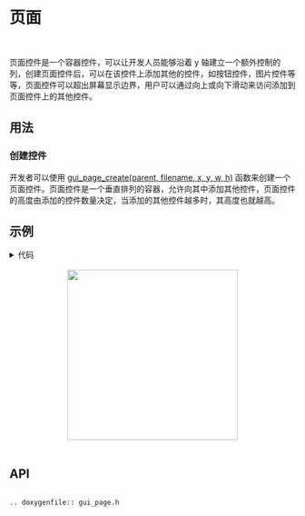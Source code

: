 # 页面
<br>

页面控件是一个容器控件，可以让开发人员能够沿着 y 轴建立一个额外控制的列，创建页面控件后，可以在该控件上添加其他的控件，如按钮控件，图片控件等等，页面控件可以超出屏幕显示边界，用户可以通过向上或向下滑动来访问添加到页面控件上的其他控件。

## 用法

### 创建控件

开发者可以使用 [gui_page_create(parent, filename, x, y, w, h)](#gui_page_create) 函数来创建一个页面控件。页面控件是一个垂直排列的容器，允许向其中添加其他控件，页面控件的高度由添加的控件数量决定，当添加的其他控件越多时，其高度也就越高。

## 示例

<details> <summary>代码</summary>

```c
#include "root_image_hongkong/ui_resource.h"
#include <gui_img.h>
#include "gui_win.h"
#include "gui_text.h"
#include <draw_font.h>
#include "gui_button.h"
#include "gui_page.h"

extern void callback_prism(void *obj, gui_event_t e);

void page_tb_activity(void *parent)
{
    gui_img_create_from_mem(parent, "page1", ACTIVITY_BIN, 0, 0, 0, 0);
    gui_win_t *win_function = gui_win_create(parent, "win_function", 0, 0, 368, 448);
    gui_obj_add_event_cb(win_function, (gui_event_cb_t)callback_prism, GUI_EVENT_TOUCH_LONG, NULL);

    gui_page_t *pg1 = gui_page_create(parent, "page", 0, 0, 0, 0);

    gui_img_t *img1 = gui_img_create_from_mem(pg1, "img1", BUTTON1_BIN, 0, 150, 0, 0);
    gui_img_t *img2 = gui_img_create_from_mem(pg1, "img2", BUTTON2_BIN, 0, 230, 0, 0);
    gui_img_t *img3 = gui_img_create_from_mem(pg1, "img3", BUTTON3_BIN, 0, 300, 0, 0);
    gui_img_t *img4 = gui_img_create_from_mem(pg1, "img4", PLAYER_MUSIC_REWIND_ICON_BIN, 0, 380, 0, 0);
    gui_img_t *img5 = gui_img_create_from_mem(pg1, "img5", PLAYER_MUSIC_WIND_ICON_BIN, 0, 460, 0, 0);
}
```
</details>
<br>
<div style="text-align: center"><img src="https://docs.realmcu.com/HoneyGUI/image/widgets/page.gif" width = "300" /></div>
<br>

<span id = "gui_page_create">

## API

</span>

```eval_rst

.. doxygenfile:: gui_page.h

```
